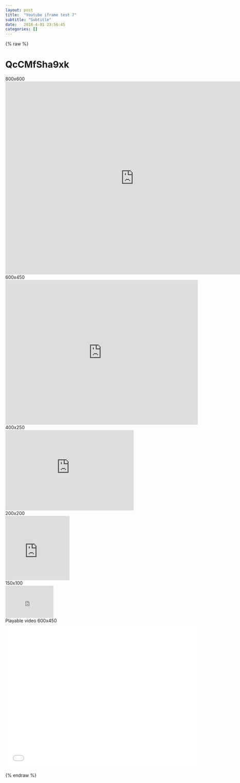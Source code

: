 ```yaml
---
layout: post
title:  "Youtube iframe test 7"
subtitle: "Subtitle"
date:   2018-4-01 23:56:45
categories: []
---
```


{% raw %}
<h1>QcCMfSha9xk</h1>
<div>800x600</div>
<iframe src="https://www.youtube.com/embed/QcCMfSha9xk" width="800" height="600" frameborder="0" gesture="media" allow="encrypted-media" allowfullscreen="" ></iframe>
<br>
<div>600x450</div>
<iframe src="https://www.youtube.com/embed/QcCMfSha9xk" width="600" height="450" frameborder="0" gesture="media" allow="encrypted-media" allowfullscreen="" ></iframe>
<br>
<div>400x250</div>
<iframe src="https://www.youtube.com/embed/QcCMfSha9xk" width="400" height="250" frameborder="0" gesture="media" allow="encrypted-media" allowfullscreen="" ></iframe>
<br>
<div>200x200</div>
<iframe src="https://www.youtube.com/embed/QcCMfSha9xk" width="200" height="200" frameborder="0" gesture="media" allow="encrypted-media" allowfullscreen="" ></iframe>
<br>
<div>150x100</div>
<iframe src="https://www.youtube.com/embed/QcCMfSha9xk" width="150" height="100" frameborder="0" gesture="media" allow="encrypted-media" allowfullscreen="" ></iframe>
<br>
<div>Playable video 600x450</div>
<iframe src="3j_7Q7lP3Rs" width="600" height="450" frameborder="0" gesture="media" allow="encrypted-media" allowfullscreen="" ></iframe>
<br>

{% endraw %}
